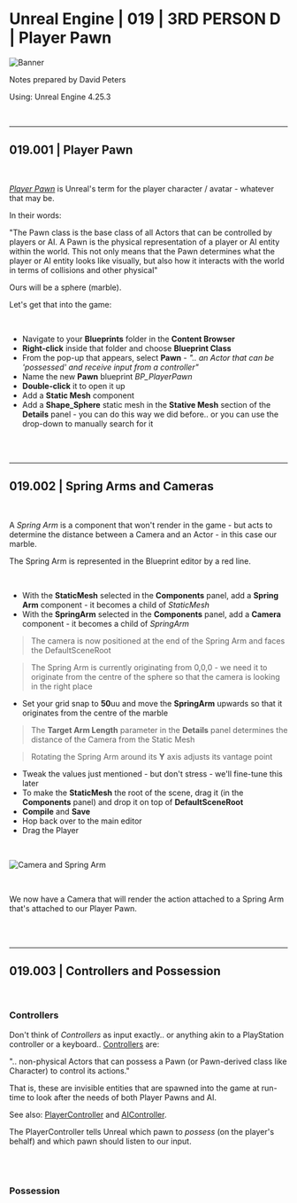 # Unreal Engine | 019 | 3RD PERSON D | Player Pawn

![Banner](https://user-images.githubusercontent.com/36719180/93958681-1a422980-fdab-11ea-8c2b-e665e08294da.png)


Notes prepared by David Peters

Using: Unreal Engine 4.25.3 

<br>

---

## 019.001 | Player Pawn

<br>

[*Player Pawn*](https://docs.unrealengine.com/en-US/Gameplay/Framework/Pawn/index.html) is Unreal's term for the player character / avatar - whatever that may be.

In their words:

"The Pawn class is the base class of all Actors that can be controlled by players or AI. A Pawn is the physical representation of a player or AI entity within the world. This not only means that the Pawn determines what the player or AI entity looks like visually, but also how it interacts with the world in terms of collisions and other physical"

Ours will be a sphere (marble).

Let's get that into the game:

<br>

- Navigate to your **Blueprints** folder in the **Content Browser**
- **Right-click** inside that folder and choose **Blueprint Class**
- From the pop-up that appears, select **Pawn** - *".. an Actor that can be 'possessed' and receive input from a controller"*
- Name the new **Pawn** blueprint *BP_PlayerPawn*
- **Double-click** it to open it up
- Add a **Static Mesh** component
- Add a **Shape_Sphere** static mesh in the **Stative Mesh** section of the **Details** panel - you can do this way we did before.. or you can use the drop-down to manually search for it

<br><br>

---

## 019.002 | Spring Arms and Cameras

<br>

A *Spring Arm* is a component that won't render in the game - but acts to determine the distance between a Camera and an Actor - in this case our marble.

The Spring Arm is represented in the Blueprint editor by a red line.

<br>

- With the **StaticMesh** selected in the **Components** panel, add a **Spring Arm** component - it becomes a child of *StaticMesh*
- With the **SpringArm** selected in the **Components** panel, add a **Camera** component - it becomes a child of *SpringArm*
> The camera is now positioned at the end of the Spring Arm and faces the DefaultSceneRoot

> The Spring Arm is currently originating from 0,0,0 - we need it to originate from the centre of the sphere so that the camera is looking in the right place

- Set your grid snap to **50**uu and move the **SpringArm** upwards so that it originates from the centre of the marble

> The **Target Arm Length** parameter in the **Details** panel determines the distance of the Camera from the Static Mesh

> Rotating the Spring Arm around its **Y** axis adjusts its vantage point

- Tweak the values just mentioned - but don't stress - we'll fine-tune this later
- To make the **StaticMesh** the root of the scene, drag it (in the **Components** panel) and drop it on top of **DefaultSceneRoot**
- **Compile** and **Save**
- Hop back over to the main editor
- Drag the Player

<br>

![Camera and Spring Arm](https://user-images.githubusercontent.com/36719180/94384799-efd3e000-019f-11eb-8fce-d2650ef7240a.png)

<br>

We now have a Camera that will render the action attached to a Spring Arm that's attached to our Player Pawn.

<br><br>

---

## 019.003 | Controllers and Possession

<br>

### Controllers

Don't think of *Controllers* as input exactly.. or anything akin to a PlayStation controller or a keyboard.. [Controllers](https://docs.unrealengine.com/en-US/Gameplay/Framework/Controller/index.html) are:

".. non-physical Actors that can possess a Pawn (or Pawn-derived class like Character) to control its actions."

That is, these are invisible entities that are spawned into the game at run-time to look after the needs of both Player Pawns and AI.

See also: [PlayerController](https://docs.unrealengine.com/en-US/Gameplay/Framework/Controller/PlayerController/index.html) and [AIController](https://docs.unrealengine.com/en-US/Gameplay/Framework/Controller/AIController/index.html).

The PlayerController tells Unreal which pawn to *possess* (on the player's behalf) and which pawn should listen to our input.

<br><br>

### Possession



